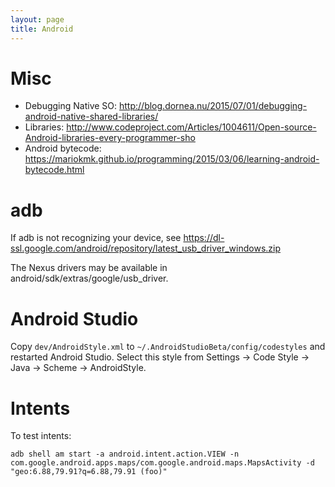 ```yaml
---
layout: page
title: Android
---
```


# Misc

* Debugging Native SO: http://blog.dornea.nu/2015/07/01/debugging-android-native-shared-libraries/
* Libraries: http://www.codeproject.com/Articles/1004611/Open-source-Android-libraries-every-programmer-sho
* Android bytecode: https://mariokmk.github.io/programming/2015/03/06/learning-android-bytecode.html

# adb

If adb is not recognizing your device, see https://dl-ssl.google.com/android/repository/latest_usb_driver_windows.zip

The Nexus drivers may be available in android/sdk/extras/google/usb_driver.

# Android Studio

Copy `dev/AndroidStyle.xml` to `~/.AndroidStudioBeta/config/codestyles` and restarted Android Studio.
Select this style from Settings -> Code Style -> Java -> Scheme -> AndroidStyle.

# Intents

To test intents:

    adb shell am start -a android.intent.action.VIEW -n com.google.android.apps.maps/com.google.android.maps.MapsActivity -d "geo:6.88,79.91?q=6.88,79.91 (foo)"
